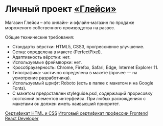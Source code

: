 # Личный проект [«Глейси»](https://k-katerina.github.io/Gllacy/)

Магазин Глейси – это онлайн- и офлайн-магазин по продаже мороженого собственного производства на развес.

Общие технические требования:
* Стандарты вёрстки: HTML5, CSS3, прогрессивное улучшение.
* Сетка: определена в макете (PerfectPixel).
* Адаптивность вёрстки: нет.
* Используемые фреймворки: нет.
* Кроссбраузерность: Chrome, Firefox, Safari, Edge, Internet Explorer 11.
* Типографика: частично определена в макете (прочее — на усмотрение разработчика).
* Используемый шрифт: Roboto (есть в папке с макетом и на Google Fonts).
* С макетом предоставлен styleguide.psd, содержащий прорисовку состояний элементов интерфейса. При любых расхождениях с макетами он должен иметь наивысший приоритет.

[Сертификат HTML и CSS](https://assets.htmlacademy.ru/certificates/intensive/155/1052393.pdf?1584514156)
[Итоговый сертификат профессии Frontend React Developer](https://assets.htmlacademy.ru/certificates/profession/13/1052393.pdf?1605687308)
